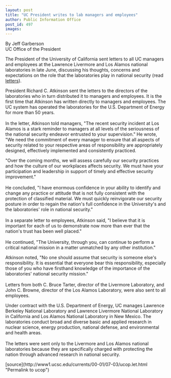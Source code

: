 ```yaml
---
layout: post
title: "UC President writes to lab managers and employees"
author: Public Information Office
post_id: 497
images:
---
```


<p>
  By Jeff Garberson<br>
  UC Office of the President
</p>
<p>
  The President of the University of California sent letters to all UC managers and employees at the Lawrence Livermore and Los Alamos national laboratories in late June, discussing his thoughts, concerns and expectations on the role that the laboratories play in national security (read <a href="letters.html">letters</a>).
</p>
<p>
  President Richard C. Atkinson sent the letters to the directors of the laboratories who in turn distributed it to managers and employees. It is the first time that Atkinson has written directly to managers and employees. The UC system has operated the laboratories for the U.S. Department of Energy for more than 50 years.<br>
  <br>
  In the letter, Atkinson told managers, "The recent security incident at Los Alamos is a stark reminder to managers at all levels of the seriousness of the national security endeavor entrusted to your supervision." He wrote, "We need the commitment of every manager to ensure that all aspects of security related to your respective areas of responsibility are appropriately designed, effectively implemented and consistently practiced.
</p>
<p>
  "Over the coming months, we will assess carefully our security practices and how the culture of our workplaces affects security. We must have your participation and leadership in support of timely and effective security improvement."<br>
  <br>
  He concluded, "I have enormous confidence in your ability to identify and change any practice or attitude that is not fully consistent with the protection of classified material. We must quickly reinvigorate our security posture in order to regain the nation's full confidence in the University's and the laboratories' role in national security."<br>
  <br>
  In a separate letter to employees, Atkinson said, "I believe that it is important for each of us to demonstrate now more than ever that the nation's trust has been well placed."<br>
  <br>
  He continued, "The University, through you, can continue to perform a critical national mission in a matter unmatched by any other institution."
</p>
<p>
  Atkinson noted, "No one should assume that security is someone else's responsibility. It is essential that everyone bear this responsibility, especially those of you who have firsthand knowledge of the importance of the laboratories' national security mission."<br>
  <br>
  Letters from both C. Bruce Tarter, director of the Livermore Laboratory, and John C. Browne, director of the Los Alamos Laboratory, were also sent to all employees.
</p>
<p>
  Under contract with the U.S. Department of Energy, UC manages Lawrence Berkeley National Laboratory and Lawrence Livermore National Laboratory in California and Los Alamos National Laboratory in New Mexico. The laboratories conduct broad and diverse basic and applied research in nuclear science, energy production, national defense, and environmental and health areas.<br>
  <br>
  The letters were sent only to the Livermore and Los Alamos national laboratories because they are specifically charged with protecting the nation through advanced research in national security.
</p>
<p>

</p>
[source](http://www1.ucsc.edu/currents/00-01/07-03/ucop.let.html "Permalink to ucop")
